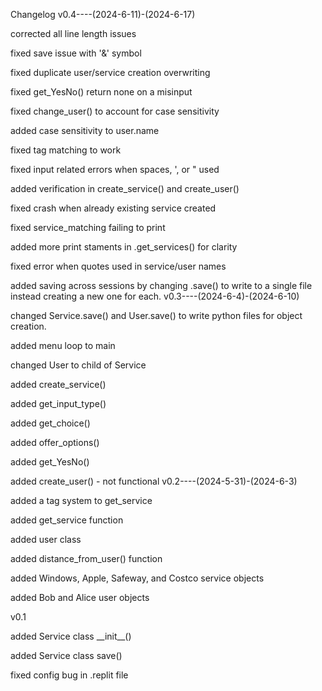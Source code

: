 Changelog
v0.4----(2024-6-11)-(2024-6-17)
</p/>corrected all line length issues
</p/>fixed save issue with '&' symbol
</p/>fixed duplicate user/service creation overwriting
</p/>fixed get_YesNo() return none on a misinput
</p/>fixed change_user() to account for case sensitivity
</p/>added case sensitivity to user.name
</p/>fixed tag matching to work
</p/>fixed input related errors when spaces, ', or " used
</p/>added verification in create_service() and create_user()
</p/>fixed crash when already existing service created
</p/>fixed service_matching failing to print 
</p/>added more print staments in .get_services() for clarity
</p/>fixed error when quotes used in service/user names
</p/>added saving across sessions by changing .save() to write to a single file instead creating a new one for each.    
v0.3----(2024-6-4)-(2024-6-10)
</p/>changed Service.save() and User.save() to write python files for object creation.
</p/>added menu loop to main
</p/>changed User to child of Service
</p/>added create_service()
</p/>added get_input_type()
</p/>added get_choice()
</p/>added offer_options()
</p/>added get_YesNo()
</p/>added create_user() - not functional
v0.2----(2024-5-31)-(2024-6-3)
</p/>added a tag system to get_service
</p/>added get_service function
</p/>added user class
</p/>added distance_from_user() function
</p/>added Windows, Apple, Safeway, and Costco service objects
</p/>added Bob and Alice user objects
</p/>
v0.1
</p/>added Service class __init__()
</p/>added Service class save()
</p/>fixed config bug in .replit file
